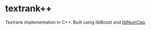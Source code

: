 # textrank++
Textrank implementation in C++. Built using libBoost and [libNumCpp](https://github.com/dpilger26/NumCpp).

